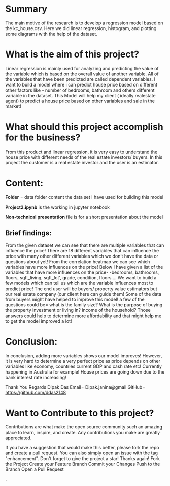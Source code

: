 # Summary
The main motive of the research is to develop a regression model based on the kc_house.csv. Here we did linear regression, histogram, and plotting some diagrams with the help of the dataset.

# What is the aim of this project?

Linear regression is mainly used for analyzing and predicting the value of the variable which is based on the overall value of another variable. All of the variables that have been predicted are called dependent variables. I want to build a model where i can predict house price based on different other factors like - number of bedrooms, bathroom and others different variable in the dataset. This Model will help my client ( ideally realestate agent) to predict a house price based on other variables and sale in the market!

 # What should this project accomplish for the business?

From this product and linear regression, it is very easy to understand the house price with different needs of the real estate investors/ buyers. In this project the customer is a real estate investor and the user is an estimator.

# Content:

**Folder** = data folder content the data set I have used for building this model

**Project2.ipynb** is the working in jupyter notebook

**Non-technical presentation** file is for a short presentation about the model

## Brief findings: 
From the given dataset we can see that there are multiple variables that can influence the price! There are 18 different variables that can influence the price with many other different variables which we don’t have the data or questions about yet! From the correlation heatmap we can see which variables have more influences on the price! Below I have given a list of the variables that have more influences on the price- -bedrooms, bathrooms, floors, sqft_living, sqft_lot', grade, condition, floors…. We want to build a few models which can tell us which are the variable influences most to predict price! The end user will be buyers/ property value estimators but our real estate company (our client here can guide them! Some of the data from buyers might have helped to improve this model! a few of the questions could be= what is the family size? What is the purpose of buying the property investment or living in? income of the household? Those answers could help to determine more affordability and that might help me to get the model improved a lot!

# Conclusion: 
In conclusion, adding more variables shows our model improves! However, it is very hard to determine a very perfect price as price depends on other variables like economy, countries current GDP and cash rate etc! Currently happening in Australia for example! House prices are going down due to the bank interest rate increasing!

Thank You
Regards
Dipak Das
Email= Dipak.janina@gmail
GitHub= https://github.com/ddas2148

# Want to Contribute to this project?
Contributions are what make the open source community such an amazing place to learn, inspire, and create. Any contributions you make are greatly appreciated.

If you have a suggestion that would make this better, please fork the repo and create a pull request. You can also simply open an issue with the tag "enhancement". Don't forget to give the project a star! Thanks again!
Fork the Project
Create your Feature Branch 
Commit your Changes
Push to the Branch 
Open a Pull Request






  
















.












